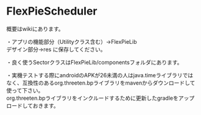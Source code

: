 # FlexPieScheduler
概要はwikiにあります。

・アプリの機能部分（Utilityクラス含む）→FlexPieLib  
デザイン部分→res 
に保存してください。

・良く使うSectorクラスはFlexPieLib/componentsフォルダにあります。

・実機テストする際にandroidのAPKが26未満の人はjava.timeライブラリではなく、互換性のあるorg.threeten.bpライブラリをmavenからダウンロードして使って下さい。  
org.threeten.bpライブラリをインクルードするために更新したgradleをアップロードしておきます。
